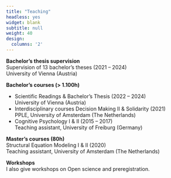 ```yaml
---
title: "Teaching"
headless: yes
widget: blank
subtitle: null
weight: 40
design:
  columns: '2'
---
```

**Bachelor’s thesis supervision**<br>
Supervision of 13 bachelor’s theses (2021 – 2024)<br>
University of Vienna (Austria)

**Bachelor’s courses (> 1.100h)**<br>
<ul>
<li>Scientific Readings & Bachelor’s Thesis (2022 – 2024)<br>
University of Vienna (Austria)
<li>Interdisciplinary courses Decision Making II & Solidarity (2021)<br>
PPLE, University of Amsterdam (The Netherlands)
<li>Cognitive Psychology I & II (2015 – 2017)<br>
Teaching assistant, University of Freiburg (Germany)
</ul>

**Master’s courses (80h)**<br>
Structural Equation Modeling I & II (2020)<br>
Teaching assistant, University of Amsterdam (The Netherlands)	

**Workshops**<br>
I also give workshops on Open science and preregistration.

